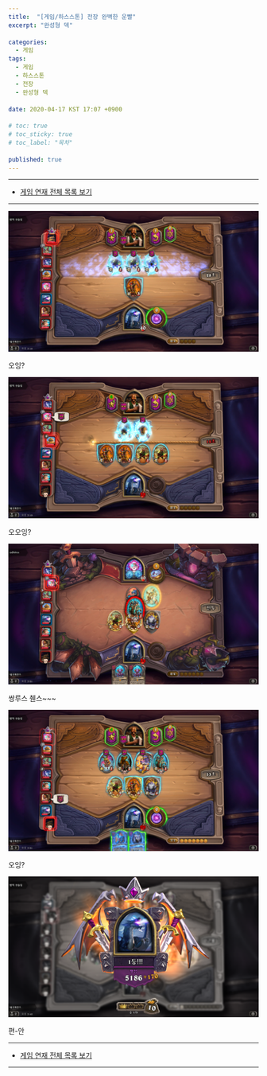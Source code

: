 ```yaml
---
title:  "[게임/하스스톤] 전장 완벽한 운빨"
excerpt: "완성형 덱"

categories:
  - 게임
tags:
  - 게임
  - 하스스톤
  - 전장
  - 완성형 덱

date: 2020-04-17 KST 17:07 +0900

# toc: true
# toc_sticky: true
# toc_label: "목차"

published: true
---
```


- - -

 - [게임 연재 전체 목록 보기](/games)

- - -

![](/assets/images/posts/games/hs/bs-perfect-luckey1.png)

오잉?

![](/assets/images/posts/games/hs/bs-perfect-luckey2.png)

오오잉?

![](/assets/images/posts/games/hs/bs-perfect-luckey3.png)

쌍루스 췐스~~~

![](/assets/images/posts/games/hs/bs-perfect-luckey4.png)

오잉?

![](/assets/images/posts/games/hs/bs-perfect-luckey5.png)

편-안

- - -

 - [게임 연재 전체 목록 보기](/games)

- - -